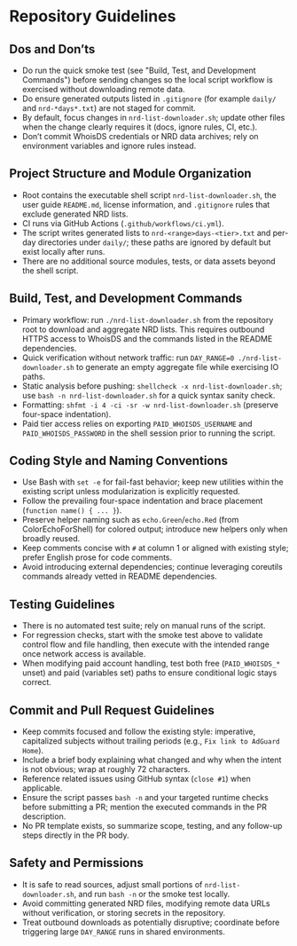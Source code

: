 # Repository Guidelines

## Dos and Don’ts

- Do run the quick smoke test (see "Build, Test, and Development Commands") before sending changes so the local script workflow is exercised without downloading remote data.
- Do ensure generated outputs listed in `.gitignore` (for example `daily/` and `nrd-*days*.txt`) are not staged for commit.
- By default, focus changes in `nrd-list-downloader.sh`; update other files when the change clearly requires it (docs, ignore rules, CI, etc.).
- Don’t commit WhoisDS credentials or NRD data archives; rely on environment variables and ignore rules instead.

## Project Structure and Module Organization

- Root contains the executable shell script `nrd-list-downloader.sh`, the user guide `README.md`, license information, and `.gitignore` rules that exclude generated NRD lists.
- CI runs via GitHub Actions (`.github/workflows/ci.yml`).
- The script writes generated lists to `nrd-<range>days-<tier>.txt` and per-day directories under `daily/`; these paths are ignored by default but exist locally after runs.
- There are no additional source modules, tests, or data assets beyond the shell script.

## Build, Test, and Development Commands

- Primary workflow: run `./nrd-list-downloader.sh` from the repository root to download and aggregate NRD lists. This requires outbound HTTPS access to WhoisDS and the commands listed in the README dependencies.
- Quick verification without network traffic: run `DAY_RANGE=0 ./nrd-list-downloader.sh` to generate an empty aggregate file while exercising IO paths.
- Static analysis before pushing: `shellcheck -x nrd-list-downloader.sh`; use `bash -n nrd-list-downloader.sh` for a quick syntax sanity check.
- Formatting: `shfmt -i 4 -ci -sr -w nrd-list-downloader.sh` (preserve four-space indentation).
- Paid tier access relies on exporting `PAID_WHOISDS_USERNAME` and `PAID_WHOISDS_PASSWORD` in the shell session prior to running the script.

## Coding Style and Naming Conventions

- Use Bash with `set -e` for fail-fast behavior; keep new utilities within the existing script unless modularization is explicitly requested.
- Follow the prevailing four-space indentation and brace placement (`function name() { ... }`).
- Preserve helper naming such as `echo.Green`/`echo.Red` (from ColorEchoForShell) for colored output; introduce new helpers only when broadly reused.
- Keep comments concise with `#` at column 1 or aligned with existing style; prefer English prose for code comments.
- Avoid introducing external dependencies; continue leveraging coreutils commands already vetted in README dependencies.

## Testing Guidelines

- There is no automated test suite; rely on manual runs of the script.
- For regression checks, start with the smoke test above to validate control flow and file handling, then execute with the intended range once network access is available.
- When modifying paid account handling, test both free (`PAID_WHOISDS_*` unset) and paid (variables set) paths to ensure conditional logic stays correct.

## Commit and Pull Request Guidelines

- Keep commits focused and follow the existing style: imperative, capitalized subjects without trailing periods (e.g., `Fix link to AdGuard Home`).
- Include a brief body explaining what changed and why when the intent is not obvious; wrap at roughly 72 characters.
- Reference related issues using GitHub syntax (`close #1`) when applicable.
- Ensure the script passes `bash -n` and your targeted runtime checks before submitting a PR; mention the executed commands in the PR description.
- No PR template exists, so summarize scope, testing, and any follow-up steps directly in the PR body.

## Safety and Permissions

- It is safe to read sources, adjust small portions of `nrd-list-downloader.sh`, and run `bash -n` or the smoke test locally.
- Avoid committing generated NRD files, modifying remote data URLs without verification, or storing secrets in the repository.
- Treat outbound downloads as potentially disruptive; coordinate before triggering large `DAY_RANGE` runs in shared environments.
